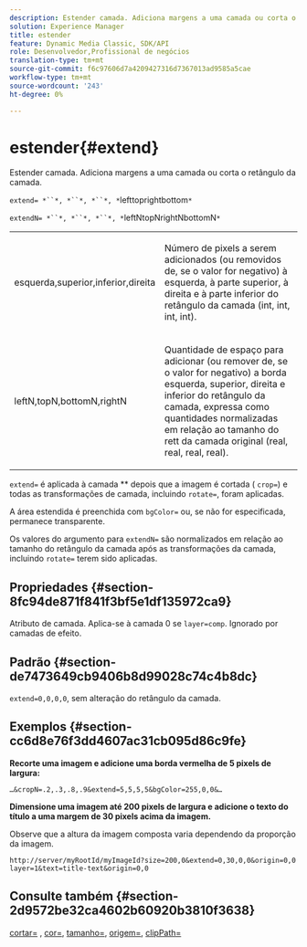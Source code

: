 ```yaml
---
description: Estender camada. Adiciona margens a uma camada ou corta o retângulo da camada.
solution: Experience Manager
title: estender
feature: Dynamic Media Classic, SDK/API
role: Desenvolvedor,Profissional de negócios
translation-type: tm+mt
source-git-commit: f6c97606d7a4209427316d7367013ad9585a5cae
workflow-type: tm+mt
source-wordcount: '243'
ht-degree: 0%

---
```



# estender{#extend}

Estender camada. Adiciona margens a uma camada ou corta o retângulo da camada.

`extend= *``*, *``*, *``*, *`lefttoprightbottom`*`

`extendN= *``*, *``*, *``*, *`leftNtopNrightNbottomN`*`

<table id="simpletable_1DCCD469712B423C8154630127DC5F54"> 
 <tr class="strow"> 
  <td class="stentry"> <p><span class="codeph"> <span class="varname"> esquerda,superior,inferior,direita</span></span> </p></td> 
  <td class="stentry"> <p>Número de pixels a serem adicionados (ou removidos de, se o valor for negativo) à esquerda, à parte superior, à direita e à parte inferior do retângulo da camada (int, int, int, int). </p></td> 
 </tr> 
 <tr class="strow"> 
  <td class="stentry"> <p><span class="codeph"> <span class="varname"> leftN,topN,bottomN,rightN</span></span> </p></td> 
  <td class="stentry"> <p>Quantidade de espaço para adicionar (ou remover de, se o valor for negativo) a borda esquerda, superior, direita e inferior do retângulo da camada, expressa como quantidades normalizadas em relação ao tamanho do rett da camada original (real, real, real, real). </p></td> 
 </tr> 
</table>

`extend=` é aplicada à camada  ** depois que a imagem é cortada (  `crop=`) e todas as transformações de camada, incluindo  `rotate=`, foram aplicadas.

A área estendida é preenchida com `bgColor=` ou, se não for especificada, permanece transparente.

Os valores do argumento para `extendN=` são normalizados em relação ao tamanho do retângulo da camada após as transformações da camada, incluindo `rotate=` terem sido aplicadas.

## Propriedades {#section-8fc94de871f841f3bf5e1df135972ca9}

Atributo de camada. Aplica-se à camada 0 se `layer=comp`. Ignorado por camadas de efeito.

## Padrão {#section-de7473649cb9406b8d99028c74c4b8dc}

`extend=0,0,0,0`, sem alteração do retângulo da camada.

## Exemplos {#section-cc6d8e76f3dd4607ac31cb095d86c9fe}

**Recorte uma imagem e adicione uma borda vermelha de 5 pixels de largura:**

`…&cropN=.2,.3,.8,.9&extend=5,5,5,5&bgColor=255,0,0&…`

**Dimensione uma imagem até 200 pixels de largura e adicione o texto do título a uma margem de 30 pixels acima da imagem.**

Observe que a altura da imagem composta varia dependendo da proporção da imagem.

`http://server/myRootId/myImageId?size=200,0&extend=0,30,0,0&origin=0,0 layer=1&text=title-text&origin=0,0`

## Consulte também {#section-2d9572be32ca4602b60920b3810f3638}

[cortar=](../../../../../is-api/http-ref/image-serving-api-ref/c-http-protocol-reference/c-command-reference/r-crop.md#reference-6fd0f6399966446ab4425ce050572eab) ,  [cor=](/help/aem-is-ir-api/is-api/http-ref/image-serving-api-ref/c-http-protocol-reference/c-data-types/r-is-http-color.md),  [tamanho=](../../../../../is-api/http-ref/image-serving-api-ref/c-http-protocol-reference/c-data-types/r-size.md#reference-04d383f32c7b4003bed9978cb854747b),  [origem=](../../../../../is-api/http-ref/image-serving-api-ref/c-http-protocol-reference/c-command-reference/r-origin.md#reference-e11c7ac06e2240cc884c3fec98f05138),  [clipPath=](../../../../../is-api/http-ref/image-serving-api-ref/c-http-protocol-reference/c-command-reference/r-clippath.md#reference-8139b1b52dc54749b51b109521ddf83d)
